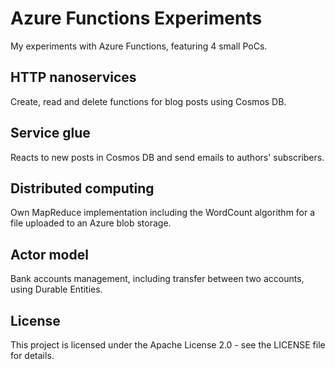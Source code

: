 # Azure Functions Experiments
My experiments with Azure Functions, featuring 4 small PoCs.

## HTTP nanoservices
Create, read and delete functions for blog posts using Cosmos DB.

## Service glue
Reacts to new posts in Cosmos DB and send emails to authors' subscribers.

## Distributed computing
Own MapReduce implementation including the WordCount algorithm for a file uploaded to an Azure blob storage.

## Actor model
Bank accounts management, including transfer between two accounts, using Durable Entities.

## License
This project is licensed under the Apache License 2.0 - see the LICENSE file for details.
